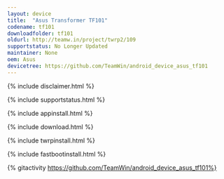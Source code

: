```yaml
---
layout: device
title:  "Asus Transformer TF101"
codename: tf101
downloadfolder: tf101
oldurl: http://teamw.in/project/twrp2/109
supportstatus: No Longer Updated
maintainer: None
oem: Asus
devicetree: https://github.com/TeamWin/android_device_asus_tf101
---
```


{% include disclaimer.html %}

{% include supportstatus.html %}

{% include appinstall.html %}

{% include download.html %}

{% include twrpinstall.html %}

{% include fastbootinstall.html %}

{% gitactivity  https://github.com/TeamWin/android_device_asus_tf101%}

